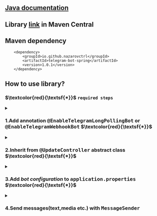 ## [Java documentation](https://nazarovctrl.github.io/telegram-bot-spring/)
## Library [link](https://central.sonatype.com/artifact/io.github.nazarovctrl/telegram-bot-spring/) in Maven Central
## Maven dependency

        <dependency>
            <groupId>io.github.nazarovctrl</groupId>
            <artifactId>telegram-bot-spring</artifactId>
            <version>1.0.1</version>
        </dependency>

## How to use library?
### $\textcolor{red}{\textsf{*}}$ `required steps`

<details close>
  <summary> 
    <h3>
        1.Add annotation <tt><b>@EnableTelegramLongPollingBot</b></tt> or <tt><b>@EnableTelegramWebhookBot</b></tt>         
        $\textcolor{red}{\textsf{*}}$ 
    </h3>
  </summary>
<kbd>
<img width="616" alt="image_2023-08-20_20-52-11" src="https://github.com/nazarovctrl/telegram-bot-spring/assets/109890132/75910725-fd48-4400-9fb0-e06b1dc99e44">
</kbd>
  
##### Use `@EnableTelegramLongPollingBot` annotation for creating telegram bot ***without*** `webhook` 
##### Use `@EnableTelegramWebhookBot` annotation for telegram bot ***with*** `webhook`

</details>
<details close>
  <summary> 
    <h3>
        2.Inherit from <tt><b>@UpdateController</b></tt> abstract class 
        $\textcolor{red}{\textsf{*}}$ 
    </h3>
  </summary>
<kbd><img width="518" alt="image_2023-08-20_21-59-15" src="https://github.com/nazarovctrl/telegram-bot-spring/assets/109890132/a0da8d98-a916-4e6e-a2f7-549af31fa615"></kbd>

##### Override handle method
##### Make your class as a `bean`. _In previous picture used `@Service` annonation for make the class as a `bean`_
</details>

<details close>
  <summary>
    <h3>
      3.Add <i>bot configuration</i> to <tt><b>application.properties</b></tt>        
      $\textcolor{red}{\textsf{*}}$ 
    </h3>
  </summary>
<kbd>
<img width="454" alt="image_2023-08-20_21-00-24" src="https://github.com/nazarovctrl/telegram-bot-spring/assets/109890132/9dee056e-6e08-42c3-8b06-06e42f96536b">
</kbd>

#### $\textcolor{red}{\textsf{Red line}}$ `is always required fields` 
#### If you are creating telegram bot with `webhook` you need to add `bot.uri` otherwise you don't need

</details>

<details close>
  <summary>
    <h3>
      4.Send messages(text,media etc.) with <tt><b>MessageSender</b></tt>
    </h3>
  </summary>
  <kbd>  <img width="522" alt="image_2023-08-20_21-06-40" src="https://github.com/nazarovctrl/telegram-bot-spring/assets/109890132/bae7bf0a-24bd-4cd2-870c-f7320f287ae7">
</kbd>

#### Inject `MessageSender`
#### Use `execute` method from `MessageSender`
<kbd>
  <img width="562" alt="image_2023-08-20_21-15-45" src="https://github.com/nazarovctrl/telegram-bot-spring/assets/109890132/d7c6cade-dfb5-4438-b5cb-8a24382d0ca0">
</kbd>
</details>
